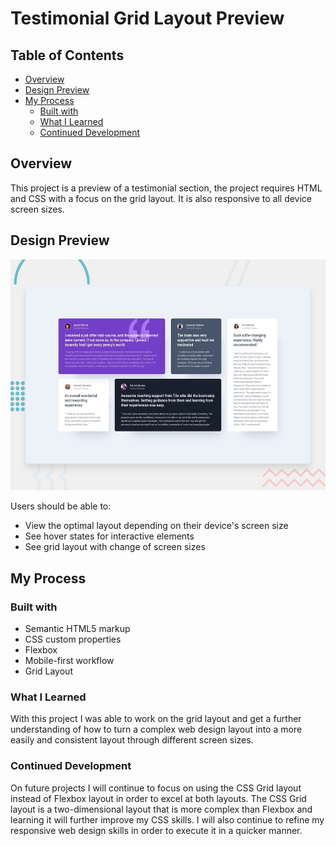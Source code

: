 # Testimonial Grid Layout Preview

## Table of Contents

- [Overview](#overview)
- [Design Preview](#design-preview)
- [My Process](#my-process)
  - [Built with](#built-with)
  - [What I Learned](#what-i-learned)
  - [Continued Development](#continued-development)

## Overview

This project is a preview of a testimonial section, the project requires HTML and CSS with a focus on the grid layout. It is also responsive to all device screen sizes.

## Design Preview
![Design preview for the Testimonials grid section coding challenge](./design/desktop-preview.jpg)

Users should be able to: 

- View the optimal layout depending on their device's screen size
- See hover states for interactive elements
- See grid layout with change of screen sizes

## My Process

### Built with

- Semantic HTML5 markup
- CSS custom properties
- Flexbox
- Mobile-first workflow
- Grid Layout

### What I Learned

With this project I was able to work on the grid layout and get a further understanding of how to turn a complex web design layout into a more easily and consistent layout through different screen sizes.

### Continued Development

On future projects I will continue to focus on using the CSS Grid layout instead of Flexbox layout in order to excel at both layouts. The CSS Grid layout is a two-dimensional layout that is more complex than Flexbox and learning it will further improve my CSS skills. I will also continue to refine my responsive web design skills in order to execute it in a quicker manner.
